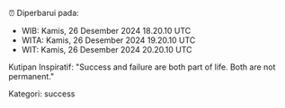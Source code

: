 ⏰ Diperbarui pada:
- WIB: Kamis, 26 Desember 2024 18.20.10 UTC
- WITA: Kamis, 26 Desember 2024 19.20.10 UTC
- WIT: Kamis, 26 Desember 2024 20.20.10 UTC

Kutipan Inspiratif:
"Success and failure are both part of life. Both are not permanent."


Kategori: success

